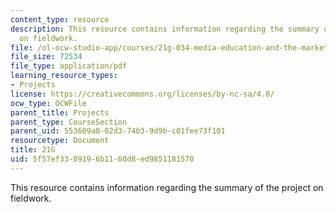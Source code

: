 ```yaml
---
content_type: resource
description: This resource contains information regarding the summary of the project
  on fieldwork.
file: /ol-ocw-studio-app/courses/21g-034-media-education-and-the-marketplace-fall-2005/5f57ef3309196b1160d8ed9851181570_MIT21G_034F05_fieldwrkproj.pdf
file_size: 72534
file_type: application/pdf
learning_resource_types:
- Projects
license: https://creativecommons.org/licenses/by-nc-sa/4.0/
ocw_type: OCWFile
parent_title: Projects
parent_type: CourseSection
parent_uid: 553609a0-02d3-74b3-9d9b-c01fee73f101
resourcetype: Document
title: 21G
uid: 5f57ef33-0919-6b11-60d8-ed9851181570
---
```

This resource contains information regarding the summary of the project on fieldwork.